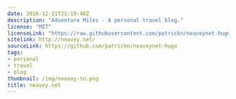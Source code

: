```yaml
---
date: 2016-12-21T21:19:46Z
description: "Adventure Miles - A personal travel blog."
license: "MIT"
licenseLink: "https://raw.githubusercontent.com/patrickn/neaveynet-hugo/master/LICENSE.md"
sitelink: http://neavey.net/
sourceLink: https://github.com/patrickn/neaveynet-hugo
tags:
- personal
- travel
- blog
thumbnail: /img/neavey-tn.png
title: neavey.net
---
```

